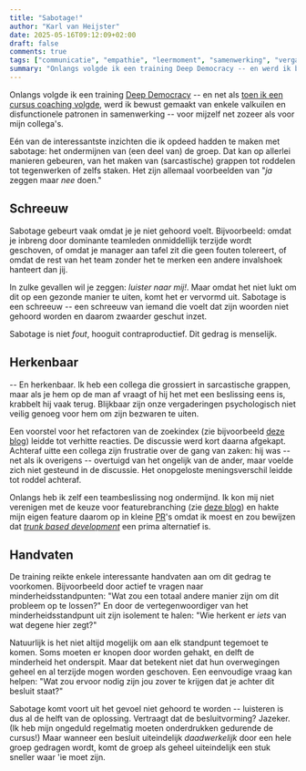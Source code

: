 ```yaml
---
title: "Sabotage!"
author: "Karl van Heijster"
date: 2025-05-16T09:12:09+02:00
draft: false
comments: true
tags: ["communicatie", "empathie", "leermoment", "samenwerking", "vergaderen", "vertrouwen"]
summary: "Onlangs volgde ik een training Deep Democracy -- en werd ik bewust gemaakt van enkele valkuilen en disfunctionele patronen in samenwerking. Eén van de interessantste inzichten die ik opdeed hadden te maken met sabotage: het ondermijnen van (een deel van) de groep. Dat kan op allerlei manieren gebeuren, van het maken van (sarcastische) grappen tot roddelen tot tegenwerken of zelfs staken. Het zijn allemaal voorbeelden van \"*ja* zeggen maar *nee* doen.\""
---
```


Onlangs volgde ik een training [Deep Democracy](https://deepdemocracy.nl/) -- en net als [toen ik een cursus coaching volgde](/blog/22/07/wat-ik-leerde-over-coachend-begeleiden/ "'Wat ik leerde over coachend begeleiden'"), werd ik bewust gemaakt van enkele valkuilen en disfunctionele patronen in samenwerking -- voor mijzelf net zozeer als voor mijn collega's.


Eén van de interessantste inzichten die ik opdeed hadden te maken met sabotage: het ondermijnen van (een deel van) de groep. Dat kan op allerlei manieren gebeuren, van het maken van (sarcastische) grappen tot roddelen tot tegenwerken of zelfs staken. Het zijn allemaal voorbeelden van "*ja* zeggen maar *nee* doen."


## Schreeuw


Sabotage gebeurt vaak omdat je je niet gehoord voelt. Bijvoorbeeld: omdat je inbreng door dominante teamleden onmiddellijk terzijde wordt geschoven, of omdat je manager aan tafel zit die geen fouten tolereert, of omdat de rest van het team zonder het te merken een andere invalshoek hanteert dan jij.


In zulke gevallen wil je zeggen: *luister naar mij!*. Maar omdat het niet lukt om dit op een gezonde manier te uiten, komt het er vervormd uit. Sabotage is een schreeuw -- een schreeuw van iemand die voelt dat zijn woorden niet gehoord worden en daarom zwaarder geschut inzet.


Sabotage is niet *fout*, hooguit contraproductief. Dit gedrag is menselijk.


## Herkenbaar


-- En herkenbaar. Ik heb een collega die grossiert in sarcastische grappen, maar als je hem op de man af vraagt of hij het met een beslissing eens is, krabbelt hij vaak terug. Blijkbaar zijn onze vergaderingen psychologisch niet veilig genoeg voor hem om zijn bezwaren te uiten.


Een voorstel voor het refactoren van de zoekindex (zie bijvoorbeeld [deze blog](/blog/25/03/het-ontologische-argument/ "'Het ontologische argument'")) leidde tot verhitte reacties. De discussie werd kort daarna afgekapt. Achteraf uitte een collega zijn frustratie over de gang van zaken: hij was -- net als ik overigens -- overtuigd van het ongelijk van de ander, maar voelde zich niet gesteund in de discussie. Het onopgeloste meningsverschil leidde tot roddel achteraf.


Onlangs heb ik zelf een teambeslissing nog ondermijnd. Ik kon mij niet verenigen met de keuze voor featurebranching (zie [deze blog](/blog/25/05/feature-branches-belemmeren-een-beter-begrip-van-koppeling/ "'Feature branches belemmeren een beter begrip van koppeling'")) en hakte mijn eigen feature daarom op in kleine [PR](/tags/pull-requests/ "Blogs met de tag 'pull requests'")'s omdat ik moest en zou bewijzen dat [*trunk based development*](/blog/23/09/doe-je-wel-echt-aan-continuous-integration/ "'Doe je wel écht aan continuous integration?'") een prima alternatief is.


## Handvaten


De training reikte enkele interessante handvaten aan om dit gedrag te voorkomen. Bijvoorbeeld door actief te vragen naar minderheidsstandpunten: "Wat zou een totaal andere manier zijn om dit probleem op te lossen?" En door de vertegenwoordiger van het minderheidsstandpunt uit zijn isolement te halen: "Wie herkent er *iets* van wat degene hier zegt?"


Natuurlijk is het niet altijd mogelijk om aan elk standpunt tegemoet te komen. Soms moeten er knopen door worden gehakt, en delft de minderheid het onderspit. Maar dat betekent niet dat hun overwegingen geheel en al terzijde mogen worden geschoven. Een eenvoudige vraag kan helpen: "Wat zou ervoor nodig zijn jou zover te krijgen dat je achter dit besluit staat?" 


Sabotage komt voort uit het gevoel niet gehoord te worden -- luisteren is dus al de helft van de oplossing. Vertraagt dat de besluitvorming? Jazeker. (Ik heb mijn ongeduld regelmatig moeten onderdrukken gedurende de cursus!) Maar wanneer een besluit uiteindelijk *daadwerkelijk* door een hele groep gedragen wordt, komt de groep als geheel uiteindelijk een stuk sneller waar 'ie moet zijn.
